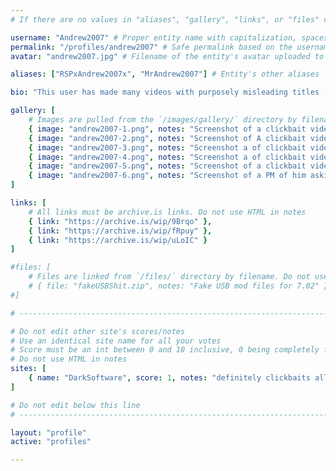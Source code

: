 ```yaml
---
# If there are no values in "aliases", "gallery", "links", or "files" comment that line out, do not just leave them empty

username: "Andrew2007" # Proper entity name with capitalization, spaces, special characters, etc
permalink: "/profiles/andrew2007" # Safe permalink based on the username (Lowercase & URI Decode), need to automate this
avatar: "andrew2007.jpg" # Filename of the entity's avatar uploaded to `/images/avatars/` directory, it will be displayed at 200px*200px. Will be `/images/avatars/blank.png` if commented out/blank

aliases: ["RSPxAndrew2007x", "MrAndrew2007"] # Entity's other aliases

bio: "This user has made many videos with purposely misleading titles (aka \"ClickBait\") for more views and/or ad revenue, in addition on accession he will take other peoples YouTube videos and add a clickbait titles to them as well" # Entities bio, can use minimal HTML

gallery: [
    # Images are pulled from the `/images/gallery/` directory by filename. Do not use HTML in notes
    { image: "andrew2007-1.png", notes: "Screenshot of a clickbait video" },
    { image: "andrew2007-2.png", notes: "Screenshot of A clickbait video" },
    { image: "andrew2007-3.png", notes: "Screenshot a of clickbait video" },
    { image: "andrew2007-4.png", notes: "Screenshot a of clickbait video" },
    { image: "andrew2007-5.png", notes: "Screenshot of a clickbait video" },
    { image: "andrew2007-6.png", notes: "Screenshot of a PM of him asking for a spoofer to fake another video" }
]

links: [
    # All links must be archive.is links. Do not use HTML in notes
    { link: "https://archive.is/wip/9Brqo" },
    { link: "https://archive.is/wip/fRpuy" },
    { link: "https://archive.is/wip/uLoIC" }
]

#files: [
    # Files are linked from `/files/` directory by filename. Do not use HTML in notes
    # { file: "fakeUSBShit.zip", notes: "Fake USB mod files for 7.02" }
#]

# -----------------------------------------------------------------------------

# Do not edit other site's scores/notes
# Use an identical site name for all your votes
# Score must be an int between 0 and 10 inclusive, 0 being completely fake, 10 being 100% real
# Do not use HTML in notes
sites: [
    { name: "DarkSoftware", score: 1, notes: "definitely clickbaits all of his video but on the bright side he hasnt shared fake jailbreak files" }
]

# Do not edit below this line
# -----------------------------------------------------------------------------

layout: "profile"
active: "profiles"

---
```

